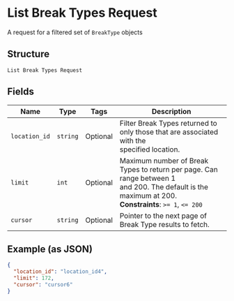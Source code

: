 
# List Break Types Request

A request for a filtered set of `BreakType` objects

## Structure

`List Break Types Request`

## Fields

| Name | Type | Tags | Description |
|  --- | --- | --- | --- |
| `location_id` | `string` | Optional | Filter Break Types returned to only those that are associated with the<br>specified location. |
| `limit` | `int` | Optional | Maximum number of Break Types to return per page. Can range between 1<br>and 200. The default is the maximum at 200.<br>**Constraints**: `>= 1`, `<= 200` |
| `cursor` | `string` | Optional | Pointer to the next page of Break Type results to fetch. |

## Example (as JSON)

```json
{
  "location_id": "location_id4",
  "limit": 172,
  "cursor": "cursor6"
}
```

